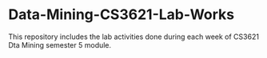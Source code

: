 # Data-Mining-CS3621-Lab-Works

This repository includes the lab activities done during each week of CS3621 Dta Mining semester 5 module.
